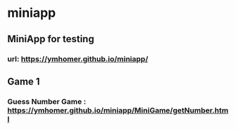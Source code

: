 # miniapp
## MiniApp for testing
### url: https://ymhomer.github.io/miniapp/

## Game 1
### Guess Number Game : https://ymhomer.github.io/miniapp/MiniGame/getNumber.html
